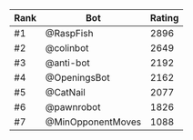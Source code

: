 Rank|Bot|Rating
---|---|---
#1|@RaspFish|2896
#2|@colinbot|2649
#3|@anti-bot|2192
#4|@OpeningsBot|2162
#5|@CatNail|2077
#6|@pawnrobot|1826
#7|@MinOpponentMoves|1088
